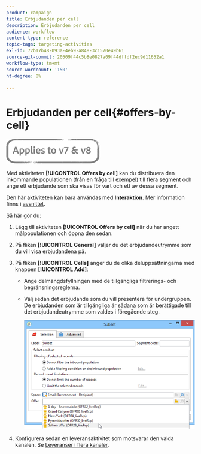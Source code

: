 ```yaml
---
product: campaign
title: Erbjudanden per cell
description: Erbjudanden per cell
audience: workflow
content-type: reference
topic-tags: targeting-activities
exl-id: 72b17b48-093a-4eb9-a848-3c1570e49b61
source-git-commit: 20509f44c5b8e0827a09f44dffdf2ec9d11652a1
workflow-type: tm+mt
source-wordcount: '150'
ht-degree: 8%

---
```


# Erbjudanden per cell{#offers-by-cell}

![](../../assets/common.svg)

Med aktiviteten **[!UICONTROL Offers by cell]** kan du distribuera den inkommande populationen (från en fråga till exempel) till flera segment och ange ett erbjudande som ska visas för vart och ett av dessa segment.

Den här aktiviteten kan bara användas med **Interaktion**. Mer information finns i [avsnittet](../../interaction/using/about-outbound-channels.md).

Så här gör du:

1. Lägg till aktiviteten **[!UICONTROL Offers by cell]** när du har angett målpopulationen och öppna den sedan.
1. På fliken **[!UICONTROL General]** väljer du det erbjudandeutrymme som du vill visa erbjudandena på.
1. På fliken **[!UICONTROL Cells]** anger du de olika deluppsättningarna med knappen **[!UICONTROL Add]**:

   * Ange delmängdsfyllningen med de tillgängliga filtrerings- och begränsningsreglerna.
   * Välj sedan det erbjudande som du vill presentera för undergruppen. De erbjudanden som är tillgängliga är sådana som är berättigade till det erbjudandeutrymme som valdes i föregående steg.

      ![](assets/int_offer_per_cell1.png)

1. Konfigurera sedan en leveransaktivitet som motsvarar den valda kanalen. Se [Leveranser i flera kanaler](cross-channel-deliveries.md).
